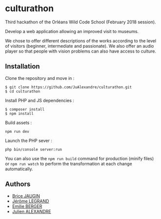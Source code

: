 # culturathon

Third hackathon of the Orléans Wild Code School (February 2018 session).

Develop a web application allowing an improved visit to museums.

We chose to offer different descriptions of the works according to the level of visitors (beginner, intermediate and passionate).
We also offer an audio player so that people with vision problems can also have access to culture.

## Installation

Clone the repository and move in :
```
$ git clone https://github.com/JuAlexandre/culturathon.git
$ cd culturathon
```

Install PHP and JS dependencies :
```
$ composer install
$ npm install
```

Build assets :
```
npm run dev
```

Launch the PHP sever :
```
php bin/console server:run
```

You can also use the `npm run build` command for production (minify files) or `npm run watch` to perform the transformation at each change automatically.

## Authors

* [Brice JAUGIN](https://github.com/BriceJ3D)
* [Jérôme LEGRAND](https://github.com/jeromelegrand)
* [Emilie BERGER](https://github.com/EmilieBRG)
* [Julien ALEXANDRE](https://github.com/JuAlexandre)

